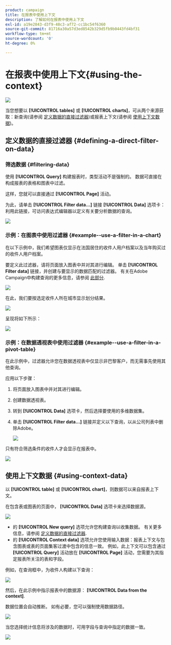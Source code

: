 ```yaml
---
product: campaign
title: 在报表中使用上下文
description: 了解如何在报表中使用上下文
exl-id: a19e2843-d3f9-48c3-af72-cc1bc54f6360
source-git-commit: 81716a30a57d3ed8542b329d5fb9b0443fd4bf31
workflow-type: tm+mt
source-wordcount: '0'
ht-degree: 0%

---
```


# 在报表中使用上下文{#using-the-context}

![](../../assets/common.svg)

当您想要以 **[!UICONTROL tables]** 或 **[!UICONTROL charts]**，可从两个来源获取：新查询(请参阅 [定义数据的直接过滤器](#defining-a-direct-filter-on-data))或报表上下文(请参阅 [使用上下文数据](#using-context-data))。

## 定义数据的直接过滤器 {#defining-a-direct-filter-on-data}

### 筛选数据 {#filtering-data}

使用 **[!UICONTROL Query]** 构建报表时，类型活动不是强制的。 数据可直接在构成报表的表格和图表中过滤。

这样，您就可以直接通过 **[!UICONTROL Page]** 活动。

为此，请单击 **[!UICONTROL Filter data...]** 链接 **[!UICONTROL Data]** 选项卡：利用此链接，可访问表达式编辑器以定义有关要分析数据的查询。

![](assets/reporting_filter_data_from_page.png)

### 示例：在图表中使用过滤器 {#example--use-a-filter-in-a-chart}

在以下示例中，我们希望图表仅显示在法国居住的收件人用户档案以及当年购买过的收件人用户档案。

要定义此过滤器，请将页面放入图表中并对其进行编辑。 单击 **[!UICONTROL Filter data]** 链接，并创建与要显示的数据匹配的过滤器。 有关在Adobe Campaign中构建查询的更多信息，请参阅 [此部分](../../platform/using/about-queries-in-campaign.md).

![](assets/s_ncs_advuser_report_wizard_029.png)

在此，我们要按选定收件人所在城市显示划分结果。

![](assets/reporting_graph_with_2vars.png)

呈现将如下所示：

![](assets/reporting_graph_with_2vars_preview.png)

### 示例：在数据透视表中使用过滤器 {#example--use-a-filter-in-a-pivot-table}

在此示例中，过滤器允许您在数据透视表中仅显示非巴黎客户，而无需事先使用其他查询。

应用以下步骤：

1. 将页面放入图表中并对其进行编辑。
1. 创建数据透视表。
1. 转到 **[!UICONTROL Data]** 选项卡，然后选择要使用的多维数据集。
1. 单击 **[!UICONTROL Filter data...]** 链接并定义以下查询，以从公司列表中删除Adobe。

   ![](assets/s_ncs_advuser_report_display_03.png)

只有符合筛选条件的收件人才会显示在报表中。

![](assets/s_ncs_advuser_report_display_04.png)

## 使用上下文数据 {#using-context-data}

以 **[!UICONTROL table]** 或 **[!UICONTROL chart]**，则数据可以来自报表上下文。

在包含表或图表的页面中， **[!UICONTROL Data]** 选项卡来选择数据源。

![](assets/s_ncs_advuser_report_datasource_3.png)

* 的 **[!UICONTROL New query]** 选项允许您构建查询以收集数据。 有关更多信息，请参阅 [定义数据的直接过滤器](#defining-a-direct-filter-on-data).
* 的 **[!UICONTROL Context data]** 选项允许您使用输入数据：报表上下文与包含图表或表的页面集客过渡中包含的信息一致。 例如，此上下文可以包含通过 **[!UICONTROL Query]** 活动放在 **[!UICONTROL Page]** 活动，您需要为其指定报表所关注的表和字段。

例如，在查询框中，为收件人构建以下查询：

![](assets/s_ncs_advuser_report_datasource_2.png)

然后，在此示例中指示报表中的数据源： **[!UICONTROL Data from the context]**.

数据位置会自动推断。 如有必要，您可以强制使用数据路径。

![](assets/s_ncs_advuser_report_datasource_4.png)

当您选择统计信息将涉及的数据时，可用字段与查询中指定的数据一致。

![](assets/s_ncs_advuser_report_datasource_1.png)
